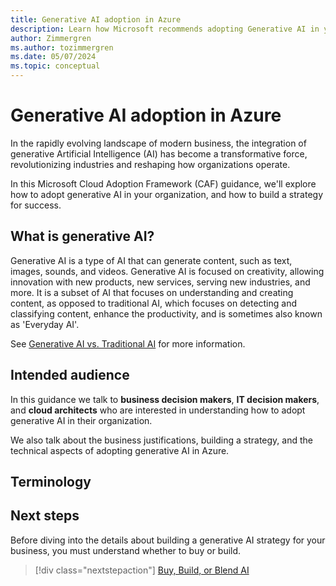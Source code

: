 ```yaml
---
title: Generative AI adoption in Azure
description: Learn how Microsoft recommends adopting Generative AI in your organization with the Microsoft Cloud Adoption Framework.
author: Zimmergren
ms.author: tozimmergren
ms.date: 05/07/2024
ms.topic: conceptual
---
```


# Generative AI adoption in Azure

In the rapidly evolving landscape of modern business, the integration of generative Artificial Intelligence (AI) has become a transformative force, revolutionizing industries and reshaping how organizations operate.

In this Microsoft Cloud Adoption Framework (CAF) guidance, we'll explore how to adopt generative AI in your organization, and how to build a strategy for success.

## What is generative AI?

Generative AI is a type of AI that can generate content, such as text, images, sounds, and videos. Generative AI is focused on creativity, allowing innovation with new products, new services, serving new industries, and more. It is a subset of AI that focuses on understanding and creating content, as opposed to traditional AI, which focuses on detecting and classifying content, enhance the productivity, and is sometimes also known as 'Everyday AI'.

See [Generative AI vs. Traditional AI](./generative-vs-traditional-ai.md) for more information.

## Intended audience

In this guidance we talk to **business decision makers**, **IT decision makers**, and **cloud architects** who are interested in understanding how to adopt generative AI in their organization.

We also talk about the business justifications, building a strategy, and the technical aspects of adopting generative AI in Azure.

## Terminology

## Next steps

Before diving into the details about building a generative AI strategy for your business, you must understand whether to buy or build.

> [!div class="nextstepaction"]
> [Buy, Build, or Blend AI](./buy-build-blend.md)

